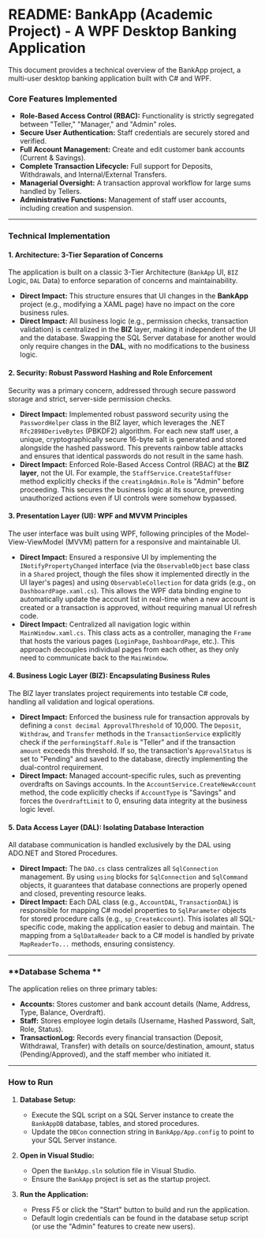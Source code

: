 

# **README: BankApp (Academic Project) - A WPF Desktop Banking Application**

This document provides a technical overview of the BankApp project, a multi-user desktop banking application built with C# and WPF.

### **Core Features Implemented**

*   **Role-Based Access Control (RBAC):** Functionality is strictly segregated between "Teller," "Manager," and "Admin" roles.
*   **Secure User Authentication:** Staff credentials are securely stored and verified.
*   **Full Account Management:** Create and edit customer bank accounts (Current & Savings).
*   **Complete Transaction Lifecycle:** Full support for Deposits, Withdrawals, and Internal/External Transfers.
*   **Managerial Oversight:** A transaction approval workflow for large sums handled by Tellers.
*   **Administrative Functions:** Management of staff user accounts, including creation and suspension.

---

### **Technical Implementation**

#### **1. Architecture: 3-Tier Separation of Concerns**

The application is built on a classic 3-Tier Architecture (`BankApp` UI, `BIZ` Logic, `DAL` Data) to enforce separation of concerns and maintainability.

*   **Direct Impact:** This structure ensures that UI changes in the **BankApp** project (e.g., modifying a XAML page) have no impact on the core business rules.
*   **Direct Impact:** All business logic (e.g., permission checks, transaction validation) is centralized in the **BIZ** layer, making it independent of the UI and the database. Swapping the SQL Server database for another would only require changes in the **DAL**, with no modifications to the business logic.

#### **2. Security: Robust Password Hashing and Role Enforcement**

Security was a primary concern, addressed through secure password storage and strict, server-side permission checks.

*   **Direct Impact:** Implemented robust password security using the `PasswordHelper` class in the BIZ layer, which leverages the .NET `Rfc2898DeriveBytes` (PBKDF2) algorithm. For each new staff user, a unique, cryptographically secure 16-byte salt is generated and stored alongside the hashed password. This prevents rainbow table attacks and ensures that identical passwords do not result in the same hash.
*   **Direct Impact:** Enforced Role-Based Access Control (RBAC) at the **BIZ layer**, not the UI. For example, the `StaffService.CreateStaffUser` method explicitly checks if the `creatingAdmin.Role` is "Admin" before proceeding. This secures the business logic at its source, preventing unauthorized actions even if UI controls were somehow bypassed.

#### **3. Presentation Layer (UI): WPF and MVVM Principles**

The user interface was built using WPF, following principles of the Model-View-ViewModel (MVVM) pattern for a responsive and maintainable UI.

*   **Direct Impact:** Ensured a responsive UI by implementing the `INotifyPropertyChanged` interface (via the `ObservableObject` base class in a `Shared` project, though the files show it implemented directly in the UI layer's pages) and using `ObservableCollection` for data grids (e.g., on `DashboardPage.xaml.cs`). This allows the WPF data binding engine to automatically update the account list in real-time when a new account is created or a transaction is approved, without requiring manual UI refresh code.
*   **Direct Impact:** Centralized all navigation logic within `MainWindow.xaml.cs`. This class acts as a controller, managing the `Frame` that hosts the various pages (`LoginPage`, `DashboardPage`, etc.). This approach decouples individual pages from each other, as they only need to communicate back to the `MainWindow`.

#### **4. Business Logic Layer (BIZ): Encapsulating Business Rules**

The BIZ layer translates project requirements into testable C# code, handling all validation and logical operations.

*   **Direct Impact:** Enforced the business rule for transaction approvals by defining a `const decimal ApprovalThreshold` of 10,000. The `Deposit`, `Withdraw`, and `Transfer` methods in the `TransactionService` explicitly check if the `performingStaff.Role` is "Teller" and if the transaction `amount` exceeds this threshold. If so, the transaction's `ApprovalStatus` is set to "Pending" and saved to the database, directly implementing the dual-control requirement.
*   **Direct Impact:** Managed account-specific rules, such as preventing overdrafts on Savings accounts. In the `AccountService.CreateNewAccount` method, the code explicitly checks if `AccountType` is "Savings" and forces the `OverdraftLimit` to 0, ensuring data integrity at the business logic level.

#### **5. Data Access Layer (DAL): Isolating Database Interaction**

All database communication is handled exclusively by the DAL using ADO.NET and Stored Procedures.

*   **Direct Impact:** The `DAO.cs` class centralizes all `SqlConnection` management. By using `using` blocks for `SqlConnection` and `SqlCommand` objects, it guarantees that database connections are properly opened and closed, preventing resource leaks.
*   **Direct Impact:** Each DAL class (e.g., `AccountDAL`, `TransactionDAL`) is responsible for mapping C# model properties to `SqlParameter` objects for stored procedure calls (e.g., `sp_CreateAccount`). This isolates all SQL-specific code, making the application easier to debug and maintain. The mapping from a `SqlDataReader` back to a C# model is handled by private `MapReaderTo...` methods, ensuring consistency.

---

### **Database Schema **

The application relies on three primary tables:

*   **Accounts:** Stores customer and bank account details (Name, Address, Type, Balance, Overdraft).
*   **Staff:** Stores employee login details (Username, Hashed Password, Salt, Role, Status).
*   **TransactionLog:** Records every financial transaction (Deposit, Withdrawal, Transfer) with details on source/destination, amount, status (Pending/Approved), and the staff member who initiated it.

---

### **How to Run**

1.  **Database Setup:**
    *   Execute the SQL script on a SQL Server instance to create the `BankAppDB` database, tables, and stored procedures.
    *   Update the `DBCon` connection string in `BankApp/App.config` to point to your SQL Server instance.

2.  **Open in Visual Studio:**
    *   Open the `BankApp.sln` solution file in Visual Studio.
    *   Ensure the `BankApp` project is set as the startup project.

3.  **Run the Application:**
    *   Press F5 or click the "Start" button to build and run the application.
    *   Default login credentials can be found in the database setup script (or use the "Admin" features to create new users).
